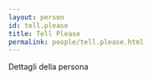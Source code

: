 ```yaml
---
layout: person
id: tell.please
title: Tell Please
permalink: people/tell.please.html
---
```


Dettagli della persona